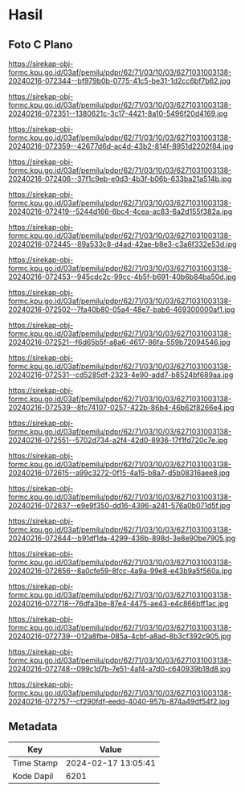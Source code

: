 # Hasil

## Foto C Plano

https://sirekap-obj-formc.kpu.go.id/03af/pemilu/pdpr/62/71/03/10/03/6271031003138-20240216-072344--bf979b0b-0775-41c5-be31-1d2cc6bf7b62.jpg

https://sirekap-obj-formc.kpu.go.id/03af/pemilu/pdpr/62/71/03/10/03/6271031003138-20240216-072351--1380621c-3c17-4421-8a10-5496f20d4169.jpg

https://sirekap-obj-formc.kpu.go.id/03af/pemilu/pdpr/62/71/03/10/03/6271031003138-20240216-072359--42677d6d-ac4d-43b2-814f-8951d2202f84.jpg

https://sirekap-obj-formc.kpu.go.id/03af/pemilu/pdpr/62/71/03/10/03/6271031003138-20240216-072406--37f1c9eb-e0d3-4b3f-b06b-633ba21a514b.jpg

https://sirekap-obj-formc.kpu.go.id/03af/pemilu/pdpr/62/71/03/10/03/6271031003138-20240216-072419--5244d166-6bc4-4cea-ac83-6a2d155f382a.jpg

https://sirekap-obj-formc.kpu.go.id/03af/pemilu/pdpr/62/71/03/10/03/6271031003138-20240216-072445--89a533c8-d4ad-42ae-b8e3-c3a6f332e53d.jpg

https://sirekap-obj-formc.kpu.go.id/03af/pemilu/pdpr/62/71/03/10/03/6271031003138-20240216-072453--945cdc2c-99cc-4b5f-b691-40b6b84ba50d.jpg

https://sirekap-obj-formc.kpu.go.id/03af/pemilu/pdpr/62/71/03/10/03/6271031003138-20240216-072502--7fa40b80-05a4-48e7-bab6-469300000af1.jpg

https://sirekap-obj-formc.kpu.go.id/03af/pemilu/pdpr/62/71/03/10/03/6271031003138-20240216-072521--f6d65b5f-a8a6-4617-86fa-559b72094546.jpg

https://sirekap-obj-formc.kpu.go.id/03af/pemilu/pdpr/62/71/03/10/03/6271031003138-20240216-072531--cd5285df-2323-4e90-add7-b8524bf689aa.jpg

https://sirekap-obj-formc.kpu.go.id/03af/pemilu/pdpr/62/71/03/10/03/6271031003138-20240216-072539--8fc74107-0257-422b-86b4-46b62f8266e4.jpg

https://sirekap-obj-formc.kpu.go.id/03af/pemilu/pdpr/62/71/03/10/03/6271031003138-20240216-072551--5702d734-a2f4-42d0-8936-17f1fd720c7e.jpg

https://sirekap-obj-formc.kpu.go.id/03af/pemilu/pdpr/62/71/03/10/03/6271031003138-20240216-072615--a99c3272-0f15-4a15-b8a7-d5b08316aee8.jpg

https://sirekap-obj-formc.kpu.go.id/03af/pemilu/pdpr/62/71/03/10/03/6271031003138-20240216-072637--e9e9f350-dd16-4396-a241-576a0b071d5f.jpg

https://sirekap-obj-formc.kpu.go.id/03af/pemilu/pdpr/62/71/03/10/03/6271031003138-20240216-072644--b91df1da-4299-436b-898d-3e8e90be7905.jpg

https://sirekap-obj-formc.kpu.go.id/03af/pemilu/pdpr/62/71/03/10/03/6271031003138-20240216-072656--8a0cfe59-8fcc-4a9a-99e8-e43b9a5f560a.jpg

https://sirekap-obj-formc.kpu.go.id/03af/pemilu/pdpr/62/71/03/10/03/6271031003138-20240216-072718--76dfa3be-87e4-4475-ae43-e4c866bff1ac.jpg

https://sirekap-obj-formc.kpu.go.id/03af/pemilu/pdpr/62/71/03/10/03/6271031003138-20240216-072739--012a8fbe-085a-4cbf-a8ad-8b3cf392c905.jpg

https://sirekap-obj-formc.kpu.go.id/03af/pemilu/pdpr/62/71/03/10/03/6271031003138-20240216-072748--099c1d7b-7e51-4af4-a7d0-c640939b18d8.jpg

https://sirekap-obj-formc.kpu.go.id/03af/pemilu/pdpr/62/71/03/10/03/6271031003138-20240216-072757--cf290fdf-eedd-4040-957b-874a49df54f2.jpg


## Metadata

| Key        | Value               |
| ---------- | ------------------- |
| Time Stamp | 2024-02-17 13:05:41 |
| Kode Dapil | 6201                |



